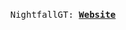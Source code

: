 <p align="center">
  <br>
  <samp>
    NightfallGT:
    <b><a href="http://nightfall.epizy.com">Website</a></b>
</samp>
</p>
